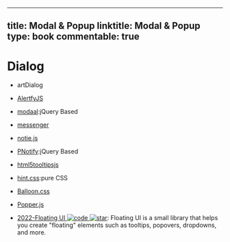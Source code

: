 
---
title: Modal & Popup
linktitle: Modal & Popup
type: book
commentable: true
---

# Dialog

- artDialog

- [AlertfyJS](http://alertifyjs.com/examples.html)

- [modaal](http://humaan.com/modaal/#inline-content):jQuery Based

- [messenger](http://github.hubspot.com/messenger/docs/welcome/)

- [notie.js](https://github.com/jaredreich/notie.js)

- [PNotify](http://sciactive.com/pnotify/):jQuery Based

- [html5tooltipsjs](http://ytiurin.github.io/html5tooltipsjs/)

- [hint.css](https://github.com/chinchang/hint.css):pure CSS

- [Balloon.css](http://kazzkiq.github.io/balloon.css/)

- [Popper.js](https://github.com/FezVrasta/popper.js)

- [2022-Floating UI ![code](https://ng-tech.icu/assets/code.svg) ![star](https://img.shields.io/github/stars/floating-ui/floating-ui)](https://github.com/floating-ui/floating-ui): Floating UI is a small library that helps you create "floating" elements such as tooltips, popovers, dropdowns, and more.

    
